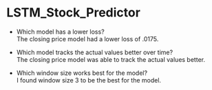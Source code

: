 # LSTM_Stock_Predictor

- Which model has a lower loss? <br>
    The closing price model had a lower loss of .0175.
    
    
- Which model tracks the actual values better over time? <br>
    The closing price model was able to track the actual values better. 
    
    
- Which window size works best for the model? <br>
    I found window size 3 to be the best for the model. 
